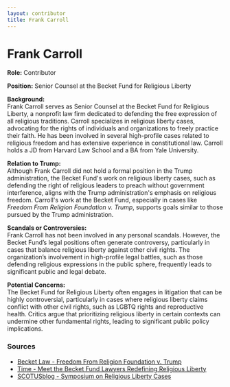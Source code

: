 ```yaml
---
layout: contributor
title: Frank Carroll
---
```


# Frank Carroll

**Role:** Contributor

**Position:** Senior Counsel at the Becket Fund for Religious Liberty

**Background:**  
Frank Carroll serves as Senior Counsel at the Becket Fund for Religious Liberty, a nonprofit law firm dedicated to defending the free expression of all religious traditions. Carroll specializes in religious liberty cases, advocating for the rights of individuals and organizations to freely practice their faith. He has been involved in several high-profile cases related to religious freedom and has extensive experience in constitutional law. Carroll holds a JD from Harvard Law School and a BA from Yale University.

**Relation to Trump:**  
Although Frank Carroll did not hold a formal position in the Trump administration, the Becket Fund's work on religious liberty cases, such as defending the right of religious leaders to preach without government interference, aligns with the Trump administration's emphasis on religious freedom. Carroll's work at the Becket Fund, especially in cases like *Freedom From Religion Foundation v. Trump*, supports goals similar to those pursued by the Trump administration.

**Scandals or Controversies:**  
Frank Carroll has not been involved in any personal scandals. However, the Becket Fund’s legal positions often generate controversy, particularly in cases that balance religious liberty against other civil rights. The organization’s involvement in high-profile legal battles, such as those defending religious expressions in the public sphere, frequently leads to significant public and legal debate.

**Potential Concerns:**  
The Becket Fund for Religious Liberty often engages in litigation that can be highly controversial, particularly in cases where religious liberty claims conflict with other civil rights, such as LGBTQ rights and reproductive health. Critics argue that prioritizing religious liberty in certain contexts can undermine other fundamental rights, leading to significant public policy implications.

### Sources
- [Becket Law - Freedom From Religion Foundation v. Trump](https://www.becketlaw.org/case/ffrf-v-trump/)
- [Time - Meet the Becket Fund Lawyers Redefining Religious Liberty](https://time.com/3476109/becket-fund-supreme-court-prison-beard/)
- [SCOTUSblog - Symposium on Religious Liberty Cases](https://www.scotusblog.com/2019/07/symposium-the-calm-before-the-storm-for-religious-liberty-cases/)
